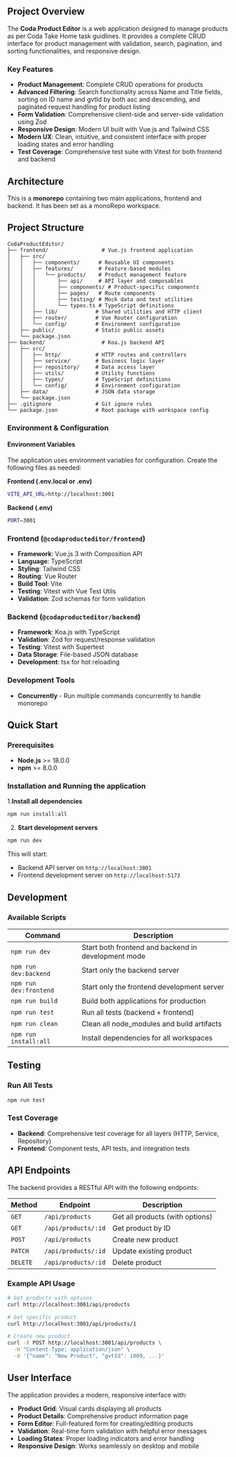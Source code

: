 ## Project Overview

The **Coda Product Editor** is a web application designed to manage products as per Coda Take Home task guidlines. It provides a complete CRUD interface for product management with validation, search, pagination, and sorting functionalities, and responsive design.

### Key Features

- **Product Management**: Complete CRUD operations for products
- **Advanced Filtering**: Search functionality across Name and Title fields, sorting on ID name and gvtId by both asc and descending, and paginated request handling for product listing
- **Form Validation**: Comprehensive client-side and server-side validation using Zod
- **Responsive Design**: Modern UI built with Vue.js and Tailwind CSS
- **Modern UX**: Clean, intuitive, and consistent interface with proper loading states and error handling
- **Test Coverage**: Comprehensive test suite with Vitest for both frontend and backend

## Architecture

This is a **monorepo** containing two main applications, frontend and backend. It has been set as a monoRepo workspace.

## Project Structure

```
CodaProductEditor/
├── frontend/                 # Vue.js frontend application
│   ├── src/
│   │   ├── components/      # Reusable UI components
│   │   ├── features/        # Feature-based modules
│   │   │   └── products/    # Product management feature
│   │   │       ├── api/     # API layer and composables
│   │   │       ├── components/ # Product-specific components
│   │   │       ├── pages/   # Route components
│   │   │       ├── testing/ # Mock data and test utilities
│   │   │       └── types.ts # TypeScript definitions
│   │   ├── lib/            # Shared utilities and HTTP client
│   │   ├── router/         # Vue Router configuration
│   │   └── config/         # Environment configuration
│   ├── public/             # Static public assets
│   └── package.json
├── backend/                  # Koa.js backend API
│   ├── src/
│   │   ├── http/           # HTTP routes and controllers
│   │   ├── service/        # Business logic layer
│   │   ├── repository/     # Data access layer
│   │   ├── utils/          # Utility functions
│   │   ├── types/          # TypeScript definitions
│   │   └── config/         # Environment configuration
│   ├── data/               # JSON data storage
│   └── package.json
├── .gitignore              # Git ignore rules
└── package.json            # Root package with workspace config
```

### Environment & Configuration

#### Environment Variables

The application uses environment variables for configuration. Create the following files as needed:

**Frontend (.env.local or .env)**

```bash
VITE_API_URL=http://localhost:3001
```

**Backend (.env)**

```bash
PORT=3001
```

### Frontend (`@codaproducteditor/frontend`)

- **Framework**: Vue.js 3 with Composition API
- **Language**: TypeScript
- **Styling**: Tailwind CSS
- **Routing**: Vue Router
- **Build Tool**: Vite
- **Testing**: Vitest with Vue Test Utils
- **Validation**: Zod schemas for form validation

### Backend (`@codaproducteditor/backend`)

- **Framework**: Koa.js with TypeScript
- **Validation**: Zod for request/response validation
- **Testing**: Vitest with Supertest
- **Data Storage**: File-based JSON database
- **Development**: tsx for hot reloading

### Development Tools

- **Concurrently** - Run multiple commands concurrently to handle monorepo

## Quick Start

### Prerequisites

- **Node.js** >= 18.0.0
- **npm** >= 8.0.0

### Installation and Running the application

1.**Install all dependencies**

```bash
npm run install:all
```

2. **Start development servers**

```bash
npm run dev
```

This will start:

- Backend API server on `http://localhost:3001`
- Frontend development server on `http://localhost:5173`

## Development

### Available Scripts

| Command                | Description                                         |
| ---------------------- | --------------------------------------------------- |
| `npm run dev`          | Start both frontend and backend in development mode |
| `npm run dev:backend`  | Start only the backend server                       |
| `npm run dev:frontend` | Start only the frontend development server          |
| `npm run build`        | Build both applications for production              |
| `npm run test`         | Run all tests (backend + frontend)                  |
| `npm run clean`        | Clean all node_modules and build artifacts          |
| `npm run install:all`  | Install dependencies for all workspaces             |

## Testing

### Run All Tests

```bash
npm run test
```

### Test Coverage

- **Backend**: Comprehensive test coverage for all layers (HTTP, Service, Repository)
- **Frontend**: Component tests, API tests, and integration tests

## API Endpoints

The backend provides a RESTful API with the following endpoints:

| Method   | Endpoint            | Description                     |
| -------- | ------------------- | ------------------------------- |
| `GET`    | `/api/products`     | Get all products (with options) |
| `GET`    | `/api/products/:id` | Get product by ID               |
| `POST`   | `/api/products`     | Create new product              |
| `PATCH`  | `/api/products/:id` | Update existing product         |
| `DELETE` | `/api/products/:id` | Delete product                  |

### Example API Usage

```bash
# Get products with options
curl http://localhost:3001/api/products

# Get specific product
curl http://localhost:3001/api/products/1

# Create new product
curl -X POST http://localhost:3001/api/products \
  -H "Content-Type: application/json" \
  -d '{"name": "New Product", "gvtId": 1009, ...}'
```

## User Interface

The application provides a modern, responsive interface with:

- **Product Grid**: Visual cards displaying all products
- **Product Details**: Comprehensive product information page
- **Form Editor**: Full-featured form for creating/editing products
- **Validation**: Real-time form validation with helpful error messages
- **Loading States**: Proper loading indicators and error handling
- **Responsive Design**: Works seamlessly on desktop and mobile
